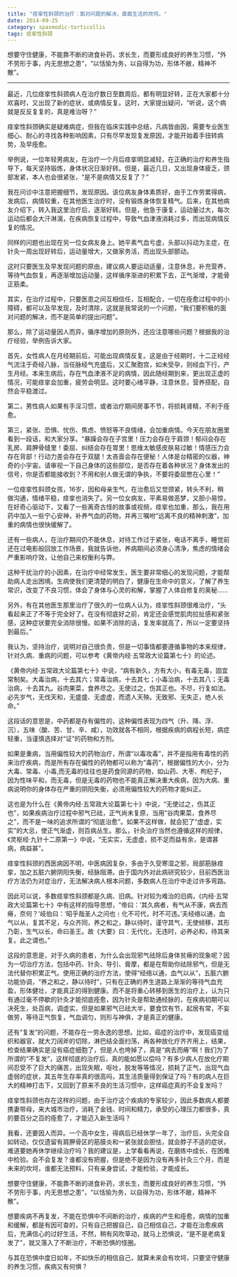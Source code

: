 ```yaml
---
title: "痉挛性斜颈的治疗：面对问题的解决，直面生活的坎坷。"
date: 2014-09-25
category: spasmodic-torticollis
tags: 痉挛性斜颈
---
```


想要守住健康，不能靠不断的进食补药，求长生，而要形成良好的养生习惯，“外不劳形于事，内无思想之患”，“以恬愉为务，以自得为功，形体不敝，精神不散”。

***

最近，几位痉挛性斜颈病人在治疗数日至数周后，都有明显好转，正在大家都十分欢喜时，又出现了新的症状，或病情反复。这时，大家提出疑问，“听说，这个病就是反反复复的，真是难治呀？”

痉挛性斜颈确实是疑难病症，但我在临床实践中总结，凡病皆由因，需要专业医生细心、耐心的寻找各种影响因素，只有尽早发现复发原因，才能开始着手扭转病势，及早痊愈。

举例说，一位年轻男病友，在治疗一个月后痉挛明显减轻，在正确的治疗和养生指导下，每天坚持锻炼，身体状况日渐好转。但是，最近几日，又出现身体疲乏，颈部发紧，本人也会很紧张，“是不是病情又反复了？”

我在问诊中注意把握细节，发现原因。该位病友身体素质好，由于工作劳累得病，发病后，病情较重，在其他医生治疗时，没有锻炼身体恢复精气。后来，在其他病友介绍下，转入我这里治疗后，逐渐好转。但是，他急于康复，运动量过大，每次运动后都会大汗淋漓，在疾病恢复过程中，导致气血津液消耗过多，而出现病情反复的情况。

同样的问题也出现在另一位女病友身上。她平素气血亏虚，头部以抖动为主症，在针灸一周出现好转后，运动量增大，又做家务活，而出现头部颤动。

这时只要医生及早发现问题的原由，建议病人要运动适量，注意休息，补充营养，等待气血恢复，再逐渐增加运动量，这样循序渐进的积累下去，正气渐增，才能骨正筋柔。

其实，在治疗过程中，只要医患之间互相信任，互相配合，一切在痊愈过程中的小障碍，都可以及早发现，及时清除，这就是我常说的一个问题，“我们要积极的面对问题的解决，而不是简单的提出问题”。

那么，除了运动量因人而异，循序增加的原则外，还应注意哪些问题？根据我的治疗经验，举例告诉大家。

首先，女性病人在月经期前后，可能出现病情反复。这是由于经期时，十二正经经气流注于奇经八脉，当任脉经气充盛后，又汇聚胞宫，如未受孕，则经血下行，产生月经。本来生病后，存在气血津液不足的病情，因此随经期到来，更出现正虚的情况，可能痉挛会加重，疲劳会明显。这时要心绪平静，注意休息，营养搭配，自然会平稳渡过。

第二，男性病人如果有手淫习惯，或者治疗期间房事不节，将损耗肾精，不利于痊愈。

第三，紧张、恐惧、忧伤、焦虑、愤怒等不良情绪，会加重病情。今天在朋友圈里看到一段话，和大家分享。“暴躁会存在子宫里！压力会存在于肩颈！郁闷会存在乳房、肩胛骨缝里！委屈、纠结会存在胃里！思维太敏感皮肤易过敏！情感压力会存在背部！行动力差会存在于双腿！太吝啬会存在便秘！人体是台精密的仪器，神奇的小宇宙。请审视一下自己身体的这些部位，是否存在着各种状况？身体发出的信号，你是否都能接收到？不用和别人做无谓的争执，不要将委屈憋在心里！”

一位痉挛性斜颈女孩，16岁，因和母亲生气，在治愈后又觉颈紧，转头不利，稍做沟通，情绪平稳，痉挛也消失了。另一位女病友，平素易做恶梦，又胆小易惊，在好奇心驱动下，又看了一些离奇古怪的故事或视频，痉挛也加重，那么，我在用药中加入一些宁心安神，补养气血的药物，并再三嘱咐“远离不良的精神刺激”，加重的病情也很快缓解了。

还有一些病人，在治疗期间仍不能休息，对待工作过于紧张，电话不离手，睡觉前还在过电影般回放工作场景，我就告诉他，养病期间必须身心清净，焦虑的情绪会严重影响疗效，让他自己来权衡利与弊。

这种干扰治疗的小因素，在治疗中经常发生，医生要非常细心的发现问题，才能帮助病人走出困境。生病使我们更清楚的明白了，健康在生命中的意义，了解了养生常识，改变了不良习惯，体会了身体与心灵的和解，掌握了人体自修复的奥秘……

另外，有在其他医生那里治疗了很久的一位病人认为，痉挛性斜颈很难治疗，“头看起来正了不等于完全好了。在没有彻底好之前，肯定还会感觉肌肉拉扯感和紧张感，这种症状要完全消除很慢。如果不消除的话，复发率就高了，所以一定要坚持到最后。”

我认为，坚持治疗，说明对自己很负责，但是一切事情都要遵循事物的本来规律，针对久病、重病的问题，可以参考《黄帝内经·五常政大论篇第七十》的论述。

《黄帝内经·五常政大论篇第七十》中说，“病有新久，方有大小，有毒无毒，固宜常制矣。大毒治病，十去其六；常毒治病，十去其七；小毒治病，十去其八；无毒治病，十去其九。谷肉果菜，食养尽之。无使过之，伤其正也。不尽，行复如法。必先岁气，无伐天和，无盛盛、无虚虚，而遗人天殃。无致邪、无失正，绝人长命。”

这段话的意思是，中药都是存有偏性的，这种偏性表现为四气（升、降、浮、沉），五味（酸、苦、甘、辛、咸），功效就各不相同，根据疾病的病程长短，病症轻重，当谨慎选择对“证”的药物和方剂。

如果是重病，当用偏性较大的药物治疗，所谓“以毒攻毒”，并不是指用有毒性的药来治疗疾病，而是所有存在偏性的药物都可以称为“毒药”，根据偏性的大小，分为大毒、常毒、小毒,而无毒的往往也是药食同源的药物，如山药、大枣、枸杞子，因为性味平和，而无毒，但是无毒的药物也不能真正解决重大疾病，因为大病、重病说明你的身体存在严重的阴阳失衡，必须用偏性较大的药物才能纠正。

这也是为什么在《黄帝内经·五常政大论篇第七十》中说，“无使过之，伤其正也”，如果疾病治疗过程中邪气已祛，正气尚未复原，当用“谷肉果菜，食养尽之”，而不是一味的追求所谓的“彻底治愈”。如果不这样做，就会犯了“虚虚，实实”的大忌，使正气渐虚，则百病丛生。那么，针灸治疗当然也遵循这样的规律，《灵枢经·九针十二原第一》中说，“无实实，无虚虚，损不足而益有余，是谓甚病，病益甚”。


痉挛性斜颈的西医病因不明，中医病因复杂，多由于久受寒湿之邪，局部筋脉痉挛，加之五脏六腑阴阳失衡，经脉阻滞。由于国内外对此病研究较少，目前西医治疗方法仍为对症治疗，无法解决病人根本问题，多数病人在治疗中走过许多弯路。

因此可以说，多数痉挛性斜颈都是久病、旧病。针对较为难治的旧病，《内经·五常政大论篇第七十》中有这样的指导思想，“帝曰：‘其久病者，有气从不康，病去而瘠，奈何？’岐伯曰：‘昭乎哉圣人之问也﹗化不可代，时不可违。’夫经络以通，血气以从，复其不足，与众齐同，养之和之，静以待时，谨守其气，无使倾移，其形乃彰，生气以长，命曰圣王。故《大要》曰：无代化，无违时，必养必和，待其来复。此之谓也。”

这段的意思是，对于久病的患者，为什么会出现邪气祛除后身体贫瘠的现象呢？因为一切治疗方法，包括中药、针灸、导引、膏摩，都是在帮助你祛除邪气，但是无法代替你积累正气。使用正确的治疗方法，使得“经络以通，血气以从”，五脏六腑功能协调，“养之和之，静以待时”，只有在正确的养生道路上渐渐的等待气血充盈，形体健壮，才能真正的得到健康。而不是将重心转移到医生的治疗上，认为只有通过毫不停歇的针灸才能彻底痊愈，因为针灸是帮助通经脉的，在疾病初期可以决死生，处百病，调虚实，但是如果邪气已祛大半，要食饮有节，起居有常，不妄做劳，等待正气恢复，气血调匀，则形与神俱，才是真正的健康。

还有“复发”的问题，不能存在一劳永逸的思想。比如，癌症的治疗中，发现癌变组织和器官，就大刀阔斧的切除，淋巴结全面扫荡，再各种放化疗齐齐用上，结果，检查结果确实是没有癌症细胞了，但是人也垮掉了，真是“病去而瘠”啊！我们为了所谓的“不复发”，这样彻底的治疗后，真的能如愿以偿吗？有多少病人在放化疗期间忍受不了巨大的痛苦，出现失眠，呕吐，脱发等等情况，损耗了正气，出现气血虚弱的症状，其五年生存率真的很高吗，其生活质量得到保证了吗？有的病人在巨大的精神打击下，又回到了原来不良的生活习惯中，这样癌症真的不会复发吗？

痉挛性斜颈也存在这样的问题，由于治疗这个疾病的专家较少，因此多数病人都要携妻带母，来大城市治疗，消耗了金钱、时间和精力，承受的心理压力都很多，真的要百分之百的痊愈了，才能迈入新生活吗？

我看，还要因人而异。一个高中女生，得病后已经休学一年了，治疗后，头完全自如转动，仅仅遗留有肩胛骨区的筋膜炎和一紧张就会胆怯，就会脖子不适的症状，难道要她再休学继续治疗吗？我的建议是，上学看看再说，在磨练中成长，在困难中检验。会不会复发？谁都没有把握，但是绝不是因为没有再多针灸三个月，而是未来的坎坷，谁都无法预料，只有亲身尝试，才能检验，才能成长。

想要守住健康，不能靠不断的进食补药，求长生，而要形成良好的养生习惯，“外不劳形于事，内无思想之患”，“以恬愉为务，以自得为功，形体不敝，精神不散”。

想要疾病不再复发，不能在恐惧中不间断的治疗，疾病的产生和痊愈，病情的加重和缓解，都是有因可查的，只有自己把握自己，自己相信自己，才能在治愈疾病后，充满信心的过好生活，不然，稍有风吹草动，就马上恐惧说，“是不是老病复发了”，就又落入了不断治疗，不断恐惧的怪圈。

与其在恐惧中度日如年，不如快乐的相信自己，就算未来会有坎坷，只要坚守健康的养生习惯，疾病又有何惧？
